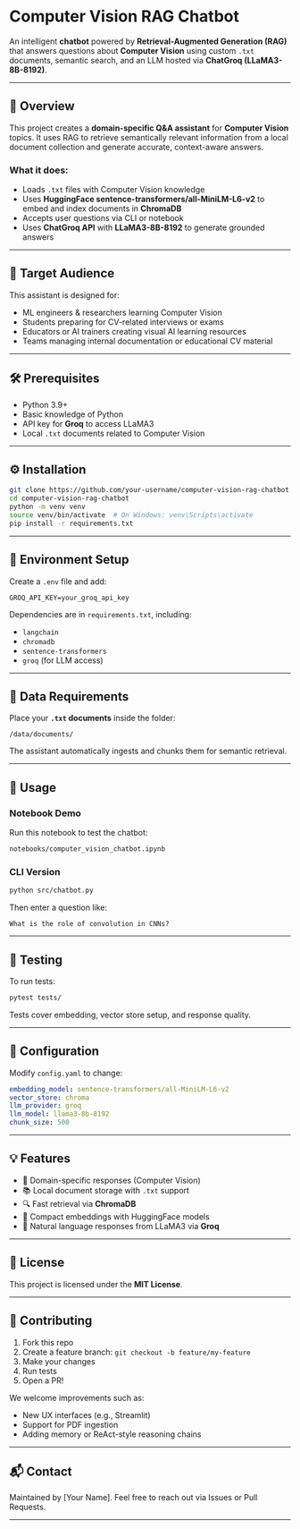 # Computer Vision RAG Chatbot

An intelligent **chatbot** powered by **Retrieval-Augmented Generation (RAG)** that answers questions about **Computer Vision** using custom `.txt` documents, semantic search, and an LLM hosted via **ChatGroq (LLaMA3-8B-8192)**.

---

## 🧠 Overview

This project creates a **domain-specific Q\&A assistant** for **Computer Vision** topics. It uses RAG to retrieve semantically relevant information from a local document collection and generate accurate, context-aware answers.

### What it does:

* Loads `.txt` files with Computer Vision knowledge
* Uses **HuggingFace sentence-transformers/all-MiniLM-L6-v2** to embed and index documents in **ChromaDB**
* Accepts user questions via CLI or notebook
* Uses **ChatGroq API** with **LLaMA3-8B-8192** to generate grounded answers

---

## 🎯 Target Audience

This assistant is designed for:

* ML engineers & researchers learning Computer Vision
* Students preparing for CV-related interviews or exams
* Educators or AI trainers creating visual AI learning resources
* Teams managing internal documentation or educational CV material

---

## 🛠 Prerequisites

* Python 3.9+
* Basic knowledge of Python
* API key for **Groq** to access LLaMA3
* Local `.txt` documents related to Computer Vision

---

## ⚙️ Installation

```bash
git clone https://github.com/your-username/computer-vision-rag-chatbot.git
cd computer-vision-rag-chatbot
python -m venv venv
source venv/bin/activate  # On Windows: venv\Scripts\activate
pip install -r requirements.txt
```

---

## 🌱 Environment Setup

Create a `.env` file and add:

```env
GROQ_API_KEY=your_groq_api_key
```

Dependencies are in `requirements.txt`, including:

* `langchain`
* `chromadb`
* `sentence-transformers`
* `groq` (for LLM access)

---

## 📁 Data Requirements

Place your **`.txt` documents** inside the folder:

```
/data/documents/
```

The assistant automatically ingests and chunks them for semantic retrieval.

---

## 🚀 Usage

### Notebook Demo

Run this notebook to test the chatbot:

```bash
notebooks/computer_vision_chatbot.ipynb
```

### CLI Version

```bash
python src/chatbot.py
```

Then enter a question like:

```
What is the role of convolution in CNNs?
```

---

## 🧪 Testing

To run tests:

```bash
pytest tests/
```

Tests cover embedding, vector store setup, and response quality.

---

## 🧩 Configuration

Modify `config.yaml` to change:

```yaml
embedding_model: sentence-transformers/all-MiniLM-L6-v2
vector_store: chroma
llm_provider: groq
llm_model: llama3-8b-8192
chunk_size: 500
```

---

## 💡 Features

* 🧠 Domain-specific responses (Computer Vision)
* 📚 Local document storage with `.txt` support
* 🔍 Fast retrieval via **ChromaDB**
* 🧬 Compact embeddings with HuggingFace models
* 💬 Natural language responses from LLaMA3 via **Groq**

---

## 📜 License

This project is licensed under the **MIT License**.

---

## 🤝 Contributing

1. Fork this repo
2. Create a feature branch: `git checkout -b feature/my-feature`
3. Make your changes
4. Run tests
5. Open a PR!

We welcome improvements such as:

* New UX interfaces (e.g., Streamlit)
* Support for PDF ingestion
* Adding memory or ReAct-style reasoning chains

---

## 📬 Contact

Maintained by \[Your Name].
Feel free to reach out via Issues or Pull Requests.

---

